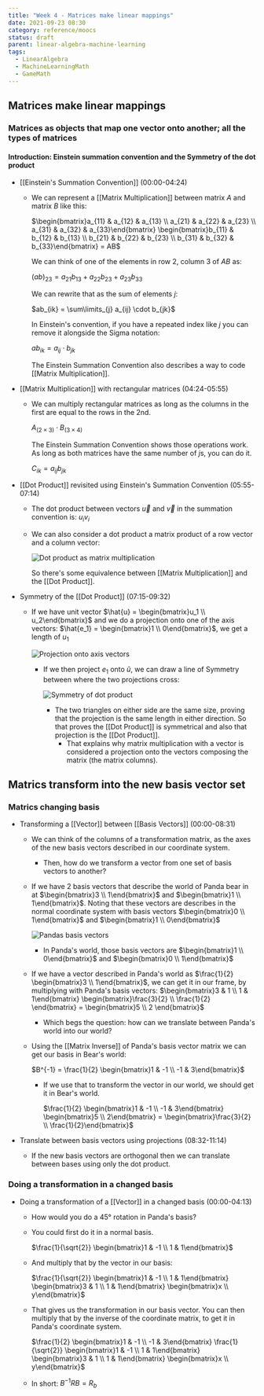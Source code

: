 ```yaml
---
title: "Week 4 - Matrices make linear mappings"
date: 2021-09-23 08:30
category: reference/moocs
status: draft
parent: linear-algebra-machine-learning
tags:
  - LinearAlgebra
  - MachineLearningMath
  - GameMath
---
```


## Matrices make linear mappings

### Matrices as objects that map one vector onto another; all the types of matrices

#### Introduction: Einstein summation convention and the Symmetry of the dot product

* [[Einstein's Summation Convention]] (00:00-04:24)

    * We can represent a [[Matrix Multiplication]] between matrix $A$ and matrix $B$ like this:
    
        $\begin{bmatrix}a_{11} & a_{12} & a_{13} \\ a_{21} & a_{22} & a_{23} \\ a_{31} & a_{32} & a_{33}\end{bmatrix} \begin{bmatrix}b_{11} & b_{12} & b_{13} \\ b_{21} & b_{22} & b_{23} \\ b_{31} & b_{32} & b_{33}\end{bmatrix} = AB$
        
        We can think of one of the elements in row 2, column 3 of $AB$ as:
        
        ${(ab)}_{23} = a_{21}b_{13} + a_{22}b_{23} + a_{23}b_{33}$
        
        We can rewrite that as the sum of elements $j$:
        
        $ab_{ik} = \sum\limits_{j} a_{ij} \cdot b_{jk}$
        
        In Einstein's convention, if you have a repeated index like $j$ you can remove it alongside the Sigma notation:
        
        $ab_{ik} = a_{ij} \cdot b_{jk}$
        
        The Einstein Summation Convention also describes a way to code [[Matrix Multiplication]].
        
* [[Matrix Multiplication]] with rectangular matrices (04:24-05:55)

    * We can multiply rectangular matrices as long as the columns in the first are equal to the rows in the 2nd.
    
        $A_{(2 \times 3)} \cdot B_{(3 \times 4)}$
        
        The Einstein Summation Convention shows those operations work. As long as both matrices have the same number of $j$s, you can do it.
    
        $C_{ik} = a_{ij}b_{jk}$
    
* [[Dot Product]] revisited using Einstein's Summation Convention (05:55-07:14)
    * The dot product between vectors $\vec{u}$ and $\vec{v}$ in the summation convention is: $u_{i}v_{i}$
        
    * We can also consider a dot product a matrix product of a row vector and a column vector:
    
        ![Dot product as matrix multiplication](/_media/laml-dot-product-as-matrix-mult.png)
        
        So there's some equivalence between [[Matrix Multiplication]] and the [[Dot Product]].
        
* Symmetry of the [[Dot Product]] (07:15-09:32)

    * If we have unit vector $\hat{u} = \begin{bmatrix}u_1 \\ u_2\end{bmatrix}$ and we do a projection onto one of the axis vectors: $\hat{e_1} = \begin{bmatrix}1 \\ 0\end{bmatrix}$, we get a length of $u_1$
    
        ![Projection onto axis vectors](/_media/laml-projection-axis-vector.png)
        
        * If we then project $e_1$ onto $\hat{u}$, we can draw a line of Symmetry between where the two projections cross:

            ![Symmetry of dot product](/_media/laml-symmetry-of-dot-product.png)
            
            * The two triangles on either side are the same size, proving that the projection is the same length in either direction. So that proves the [[Dot Product]] is symmetrical and also that projection is the [[Dot Product]].
                * That explains why matrix multiplication with a vector is considered a projection onto the vectors composing the matrix (the matrix columns).
            
## Matrics transform into the new basis vector set

### Matrics changing basis

* Transforming a [[Vector]] between [[Basis Vectors]] (00:00-08:31)
    * We can think of the columns of a transformation matrix, as the axes of the new basis vectors described in our coordinate system.
        * Then, how do we transform a vector from one set of basis vectors to another?
    * If we have 2 basis vectors that describe the world of Panda bear in  at $\begin{bmatrix}3 \\ 1\end{bmatrix}$ and $\begin{bmatrix}1 \\ 1\end{bmatrix}$. Noting that these vectors are describes in the normal coordinate system with basis vectors $\begin{bmatrix}0 \\ 1\end{bmatrix}$ and $\begin{bmatrix}1 \\ 0\end{bmatrix}$
    
        ![Pandas basis vectors](/_media/laml-pandas-basis-vectors.png)
        
        * In Panda's world, those basis vectors are $\begin{bmatrix}1 \\ 0\end{bmatrix}$ and $\begin{bmatrix}0 \\ 1\end{bmatrix}$
        
    * If we have a vector described in Panda's world as $\frac{1}{2} \begin{bmatrix}3 \\ 1\end{bmatrix}$, we can get it in our frame, by multiplying with Panda's basis vectors:
        $\begin{bmatrix}3 & 1 \\ 1 & 1\end{bmatrix} \begin{bmatrix}\frac{3}{2} \\ \frac{1}{2} \end{bmatrix} = \begin{bmatrix}5 \\ 2 \end{bmatrix}$ 
        * Which begs the question: how can we translate between Panda's world into our world?
        
    * Using the [[Matrix Inverse]] of Panda's basis vector matrix we can get our basis in Bear's world:
    
        $B^{-1} = \frac{1}{2} \begin{bmatrix}1 & -1 \\ -1 & 3\end{bmatrix}$
        
        * If we use that to transform the vector in our world, we should get it in Bear's world.
        
            $\frac{1}{2} \begin{bmatrix}1 & -1 \\ -1 & 3\end{bmatrix} \begin{bmatrix}5 \\ 2\end{bmatrix} = \begin{bmatrix}\frac{3}{2} \\ \frac{1}{2}\end{bmatrix}$
            
* Translate between basis vectors using projections (08:32-11:14)
    * If the new basis vectors are orthogonal then we can translate between bases using only the dot product.

### Doing a transformation in a changed basis

* Doing a transformation of a [[Vector]] in a changed basis (00:00-04:13)
    * How would you do a 45° rotation in Panda's basis?
    * You could first do it in a normal basis.
    
        $\frac{1}{\sqrt{2}} \begin{bmatrix}1 & -1 \\ 1 & 1\end{bmatrix}$
        
    * And multiply that by the vector in our basis:
    
        $\frac{1}{\sqrt{2}} \begin{bmatrix}1 & -1 \\ 1 & 1\end{bmatrix} \begin{bmatrix}3 & 1 \\ 1 & 1\end{bmatrix} \begin{bmatrix}x \\ y\end{bmatrix}$
        
    * That gives us the transformation in our basis vector. You can then multiply that by the inverse of the coordinate matrix, to get it in Panda's coordinate system.
    
        $\frac{1}{2} \begin{bmatrix}1 & -1 \\ -1 & 3\end{bmatrix} \frac{1}{\sqrt{2}} \begin{bmatrix}1 & -1 \\ 1 & 1\end{bmatrix} \begin{bmatrix}3 & 1 \\ 1 & 1\end{bmatrix} \begin{bmatrix}x \\ y\end{bmatrix}$

    * In short: $B^{-1} R B = R_{b}$
